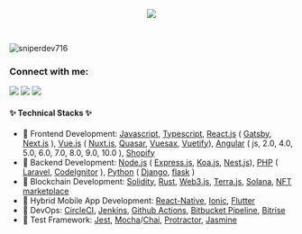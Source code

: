 <p align="center">
  <a href="https://github.com/SniperDev716"><img src="https://readme-typing-svg.herokuapp.com/?lines=Web%20and%20mobile%20master;OpenAI%20Developer;Blockchain%20developer;7%2B%20years%20of%20coding%20experience;Always%20learning%20new%20tech&font=Righteous&center=true&width=650&height=120&color=00cc99&vCenter=true&size=45%22"></a>
</p>
<br />

<p align="left"> <img src="https://komarev.com/ghpvc/?username=sniperdev716&label=Profile%20views&color=0e75b6&style=flat" alt="sniperdev716" /> </p>

<h3 align="left">Connect with me:</h3>

[<img src="https://img.shields.io/badge/gmail-%230077B5.svg?&style=for-the-badge&logo=gmail&logoColor=white" />](mailto:sniper.dev716@gmail.com)
[<img src="https://img.shields.io/badge/skype-%236677B5.svg?&style=for-the-badge&logo=skype&logoColor=white" />](https://web.skype.com)
[<img src="https://img.shields.io/badge/stackoverflow-%23667722.svg?&style=for-the-badge&logo=stackoverflow&logoColor=white" />](https://stackoverflow.com/users/18644929)

#### ✨ Technical Stacks ✨
* 🥇 Frontend Development: [Javascript](https://www.javascript.com/), [Typescript](https://www.typescriptlang.org/), [React.js](https://reactjs.org/) ( [Gatsby](https://www.gatsbyjs.com/), [Next.js](https://nextjs.org/) ), [Vue.js](https://vuejs.org/) ( [Nuxt.js](https://nuxtjs.org/), [Quasar](https://quasar.dev/), [Vuesax](https://lusaxweb.github.io/vuesax/), [Vuetify](https://vuetifyjs.com/)), [Angular](https://angular.io/) ( js, 2.0, 4.0, 5.0, 6.0, 7.0, 8.0, 9.0, 10.0 ), [Shopify](https://shopify.com/)
* 🥇 Backend Development: [Node.js](https://nodejs.org) ( [Express.js](https://expressjs.com/), [Koa.js](https://koajs.com/), [Nest.js](https://nestjs.com/)), [PHP](https://www.php.net/) ( [Laravel](https://laravel.com/), [CodeIgnitor](https://codeigniter.com/) ), [Python](https://www.python.org/) ( [Django](https://www.djangoproject.com/), [flask](https://flask.palletsprojects.com/) )
* 🥇 Blockchain Development: [Solidity](https://docs.soliditylang.org/), [Rust](https://www.rust-lang.org/), [Web3.js](https://web3js.readthedocs.io/), [Terra.js](https://docs.terra.money/), [Solana](https://solana.com/), [NFT marketplace](https://opensea.io/)
* 🥇 Hybrid Mobile App Development: [React-Native](https://reactnative.dev/), [Ionic](https://ionicframework.com/), [Flutter](https://flutter.dev/)
* 🥈 DevOps: [CircleCI](https://circleci.com/), [Jenkins](https://www.jenkins.io/), [Github Actions](https://docs.github.com/en/actions), [Bitbucket Pipeline](https://bitbucket.org/product/features/pipelines), [Bitrise](https://www.bitrise.io/)
* 🥉 Test Framework: [Jest](https://jestjs.io/), [Mocha](https://mochajs.org/)/[Chai](https://www.chaijs.com/), [Protractor](https://www.protractortest.org), [Jasmine](https://jasmine.github.io/)

<!-- 
<p><img align="left" src="https://github-readme-stats.vercel.app/api/top-langs?username=sniperdev716&show_icons=true&locale=en&layout=compact" alt="sniperdev716" /></p>

<p>&nbsp;<img align="center" src="https://github-readme-stats.vercel.app/api?username=sniperdev716&show_icons=true&locale=en" alt="sniperdev716" /></p>
 -->
